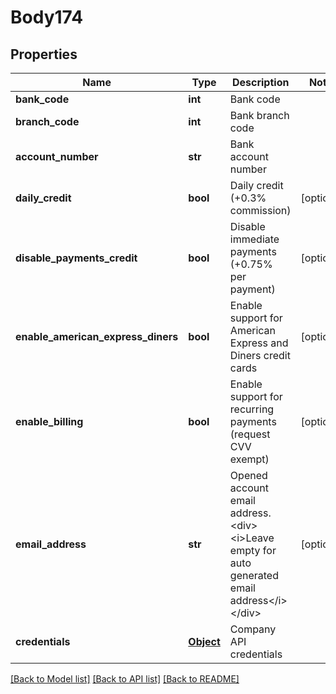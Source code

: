 # Body174

## Properties
Name | Type | Description | Notes
------------ | ------------- | ------------- | -------------
**bank_code** | **int** | Bank code | 
**branch_code** | **int** | Bank branch code | 
**account_number** | **str** | Bank account number | 
**daily_credit** | **bool** | Daily credit (+0.3% commission) | [optional] 
**disable_payments_credit** | **bool** | Disable immediate payments (+0.75% per payment) | [optional] 
**enable_american_express_diners** | **bool** | Enable support for American Express and Diners credit cards | [optional] 
**enable_billing** | **bool** | Enable support for recurring payments (request CVV exempt) | [optional] 
**email_address** | **str** | Opened account email address.&lt;div&gt;&lt;i&gt;Leave empty for auto generated email address&lt;/i&gt;&lt;/div&gt; | [optional] 
**credentials** | [**Object**](Object.md) | Company API credentials | 

[[Back to Model list]](../README.md#documentation-for-models) [[Back to API list]](../README.md#documentation-for-api-endpoints) [[Back to README]](../README.md)

